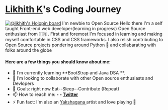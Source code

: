 
# [Likhith K](https://github.com/likhith4)'s Coding Journey
[![@likhith's Holopin board](https://holopin.io/api/user/board?user=likhith)](https://holopin.io/@likhith)
I'm newbie to Open Source
Hello there I'm a self taught Front-end web developer(learning in progress) Open Source enthusiast from 🇮🇳 . First and foremost I'm focused in learning and making myself comfortable in CSS and CSS frameworks.
I also relish contributing to Open Source projects pondering around Python 🐍 and collabarating with folks around the globe 

#### Here are a few things you should know about me:


- 🌱 I’m currently learning **BootStrap and Java DSA **.
- 👯 I’m looking to collaborate with other Open source enthusiasts and Devlopers 
- 🥅 Goals: right now Eat--Sleep--Contribute (Repeat)
- 📫 How to reach me: **- - [Twitter](https://twitter.com/LikhithK14)**
- ⚡ Fun fact: I'm  also an [Yakshagana ](https://en.wikipedia.org/wiki/Yakshagana)artist and love playing 🏑
